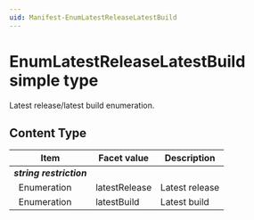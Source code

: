 ```yaml
---
uid: Manifest-EnumLatestReleaseLatestBuild
---
```


# EnumLatestReleaseLatestBuild simple type

Latest release/latest build enumeration.

## Content Type

|Item|Facet value|Description|
|--- |--- |--- |
|***string restriction***|||
|&nbsp;&nbsp;Enumeration|latestRelease|Latest release|
|&nbsp;&nbsp;Enumeration|latestBuild|Latest build|
